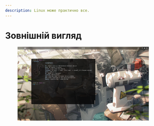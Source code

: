 ```yaml
---
description: Linux може практично все.
---
```


# Зовнішній вигляд

<figure><img src="../../.gitbook/assets/image (1) (1) (1).png" alt=""><figcaption></figcaption></figure>
